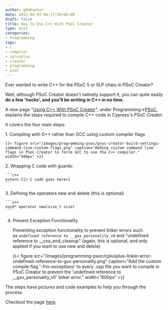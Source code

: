 ```yaml
---
author: gbmhunter
date: 2013-04-03 06:17:59+00:00
draft: false
title: How To Use C++ With PSoC Creator
type: post
categories:
- Programming
tags:
- c
- compiler
- cplusplus
- creator
- programming
- psoc
---
```


Ever wanted to write C++ for the PSoC 5 or 5LP chips in PSoC Creator?

Well, although PSoC Creator doesn't natively support it, you can quite easily **do a few 'hacks', and you'll be writing in C++ in no time**.

A new page "[Using C++ With PSoC Creator](/programming/microcontrollers/psoc/using-cplusplus-with-psoc-creator)", under Programming->[PSoC](/programming/microcontrollers/psoc), explains the steps required to compile C++ code in Cypress's PSoC Creator.

It covers the four main steps:

1. Compiling with G++ rather than GCC using custom compiler flags

    {{< figure src="/images/programming-psoc/psoc-creator-build-settings-command-line-custom-flags.png" caption="Adding custom command line flags in PSoC Creator to force GCC to use the C++ compiler."  width="500px" >}}

2. Wrapping C code with guards:

    ```c++
    extern C{< C code goes here>}
    ```

3. Defining the operators new and delete (this is optional)

    ```c++
    void* operator new(size_t size)
    ```

4. Prevent Exception Functionality

    Preventing exception functionality to prevent linker errors such as `undefined reference to __gxx_personality_v0` and "undefined reference to __cxa_end_cleanup" (again, this is optional, and only applied if you want to use new and delete)
    
    {{< figure src="/images/programming-psoc/cplusplus-linker-error-undefined-reference-to-gxx-personality.png" caption="Add the custom compile flag '-fno-exceptions' to every .cpp file you want to compile in PSoC Creator to prevent the 'undefined reference to __gxx_personality_v0' linker error." width="600px" >}}

The steps have pictures and code examples to help you through the process.

Checkout the page [here](/programming/microcontrollers/psoc/using-cplusplus-with-psoc-creator).
